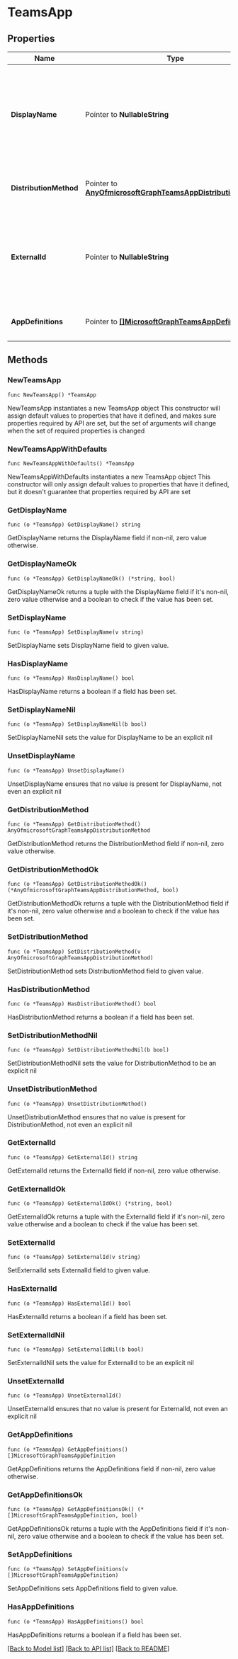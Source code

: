 # TeamsApp

## Properties

Name | Type | Description | Notes
------------ | ------------- | ------------- | -------------
**DisplayName** | Pointer to **NullableString** | The name of the catalog app provided by the app developer in the Microsoft Teams zip app package. | [optional] 
**DistributionMethod** | Pointer to [**AnyOfmicrosoftGraphTeamsAppDistributionMethod**](anyOf&lt;microsoft.graph.teamsAppDistributionMethod&gt;.md) | The method of distribution for the app. Read-only. | [optional] 
**ExternalId** | Pointer to **NullableString** | The ID of the catalog provided by the app developer in the Microsoft Teams zip app package. | [optional] 
**AppDefinitions** | Pointer to [**[]MicrosoftGraphTeamsAppDefinition**](MicrosoftGraphTeamsAppDefinition.md) | The details for each version of the app. | [optional] 

## Methods

### NewTeamsApp

`func NewTeamsApp() *TeamsApp`

NewTeamsApp instantiates a new TeamsApp object
This constructor will assign default values to properties that have it defined,
and makes sure properties required by API are set, but the set of arguments
will change when the set of required properties is changed

### NewTeamsAppWithDefaults

`func NewTeamsAppWithDefaults() *TeamsApp`

NewTeamsAppWithDefaults instantiates a new TeamsApp object
This constructor will only assign default values to properties that have it defined,
but it doesn't guarantee that properties required by API are set

### GetDisplayName

`func (o *TeamsApp) GetDisplayName() string`

GetDisplayName returns the DisplayName field if non-nil, zero value otherwise.

### GetDisplayNameOk

`func (o *TeamsApp) GetDisplayNameOk() (*string, bool)`

GetDisplayNameOk returns a tuple with the DisplayName field if it's non-nil, zero value otherwise
and a boolean to check if the value has been set.

### SetDisplayName

`func (o *TeamsApp) SetDisplayName(v string)`

SetDisplayName sets DisplayName field to given value.

### HasDisplayName

`func (o *TeamsApp) HasDisplayName() bool`

HasDisplayName returns a boolean if a field has been set.

### SetDisplayNameNil

`func (o *TeamsApp) SetDisplayNameNil(b bool)`

 SetDisplayNameNil sets the value for DisplayName to be an explicit nil

### UnsetDisplayName
`func (o *TeamsApp) UnsetDisplayName()`

UnsetDisplayName ensures that no value is present for DisplayName, not even an explicit nil
### GetDistributionMethod

`func (o *TeamsApp) GetDistributionMethod() AnyOfmicrosoftGraphTeamsAppDistributionMethod`

GetDistributionMethod returns the DistributionMethod field if non-nil, zero value otherwise.

### GetDistributionMethodOk

`func (o *TeamsApp) GetDistributionMethodOk() (*AnyOfmicrosoftGraphTeamsAppDistributionMethod, bool)`

GetDistributionMethodOk returns a tuple with the DistributionMethod field if it's non-nil, zero value otherwise
and a boolean to check if the value has been set.

### SetDistributionMethod

`func (o *TeamsApp) SetDistributionMethod(v AnyOfmicrosoftGraphTeamsAppDistributionMethod)`

SetDistributionMethod sets DistributionMethod field to given value.

### HasDistributionMethod

`func (o *TeamsApp) HasDistributionMethod() bool`

HasDistributionMethod returns a boolean if a field has been set.

### SetDistributionMethodNil

`func (o *TeamsApp) SetDistributionMethodNil(b bool)`

 SetDistributionMethodNil sets the value for DistributionMethod to be an explicit nil

### UnsetDistributionMethod
`func (o *TeamsApp) UnsetDistributionMethod()`

UnsetDistributionMethod ensures that no value is present for DistributionMethod, not even an explicit nil
### GetExternalId

`func (o *TeamsApp) GetExternalId() string`

GetExternalId returns the ExternalId field if non-nil, zero value otherwise.

### GetExternalIdOk

`func (o *TeamsApp) GetExternalIdOk() (*string, bool)`

GetExternalIdOk returns a tuple with the ExternalId field if it's non-nil, zero value otherwise
and a boolean to check if the value has been set.

### SetExternalId

`func (o *TeamsApp) SetExternalId(v string)`

SetExternalId sets ExternalId field to given value.

### HasExternalId

`func (o *TeamsApp) HasExternalId() bool`

HasExternalId returns a boolean if a field has been set.

### SetExternalIdNil

`func (o *TeamsApp) SetExternalIdNil(b bool)`

 SetExternalIdNil sets the value for ExternalId to be an explicit nil

### UnsetExternalId
`func (o *TeamsApp) UnsetExternalId()`

UnsetExternalId ensures that no value is present for ExternalId, not even an explicit nil
### GetAppDefinitions

`func (o *TeamsApp) GetAppDefinitions() []MicrosoftGraphTeamsAppDefinition`

GetAppDefinitions returns the AppDefinitions field if non-nil, zero value otherwise.

### GetAppDefinitionsOk

`func (o *TeamsApp) GetAppDefinitionsOk() (*[]MicrosoftGraphTeamsAppDefinition, bool)`

GetAppDefinitionsOk returns a tuple with the AppDefinitions field if it's non-nil, zero value otherwise
and a boolean to check if the value has been set.

### SetAppDefinitions

`func (o *TeamsApp) SetAppDefinitions(v []MicrosoftGraphTeamsAppDefinition)`

SetAppDefinitions sets AppDefinitions field to given value.

### HasAppDefinitions

`func (o *TeamsApp) HasAppDefinitions() bool`

HasAppDefinitions returns a boolean if a field has been set.


[[Back to Model list]](../README.md#documentation-for-models) [[Back to API list]](../README.md#documentation-for-api-endpoints) [[Back to README]](../README.md)


